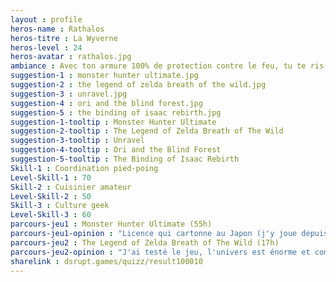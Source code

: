 ```yaml
---
layout : profile
heros-name : Rathalos
heros-titre : La Wyverne
heros-level : 24
heros-avatar : rathalos.jpg
ambiance : Avec ton armure 100% de protection contre le feu, tu te ris du souffle mortel du dragon et mets courageusement le pied dans l'arène.
suggestion-1 : monster hunter ultimate.jpg
suggestion-2 : the legend of zelda breath of the wild.jpg
suggestion-3 : unravel.jpg
suggestion-4 : ori and the blind forest.jpg
suggestion-5 : the binding of isaac rebirth.jpg
suggestion-1-tooltip : Monster Hunter Ultimate
suggestion-2-tooltip : The Legend of Zelda Breath of The Wild
suggestion-3-tooltip : Unravel
suggestion-4-tooltip : Ori and the Blind Forest
suggestion-5-tooltip : The Binding of Isaac Rebirth
Skill-1 : Coordination pied-poing
Level-Skill-1 : 70
Skill-2 : Cuisinier amateur
Level-Skill-2 : 50
Skill-3 : Culture geek
Level-Skill-3 : 60
parcours-jeu1 : Monster Hunter Ultimate (55h)
parcours-jeu1-opinion : "Licence qui cartonne au Japon (j'y joue depuis la PSP) mais qui a mis du temps à éclore en France. Aujourd'hui c'est chose faite, les derniers opus sont en plus beaucoup plus accessibles que les premiers et les collaborations sont fréquentes. J'ai récemment débloqué le costume de megaman...et là je dois y retourner !"
parcours-jeu2 : The Legend of Zelda Breath of The Wild (17h)
parcours-jeu2-opinion : "J'ai testé le jeu, l'univers est énorme et complètement ouvert, c'est assez inédit pour un Zelda. Mais après Monster Hunter est sorti donc je reprendrai ce jeu plus tard."
sharelink : dsrupt.games/quizz/result100010
---
```

